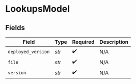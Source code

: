 # LookupsModel


## Fields

| Field              | Type               | Required           | Description        |
| ------------------ | ------------------ | ------------------ | ------------------ |
| `deployed_version` | *str*              | :heavy_check_mark: | N/A                |
| `file`             | *str*              | :heavy_check_mark: | N/A                |
| `version`          | *str*              | :heavy_check_mark: | N/A                |